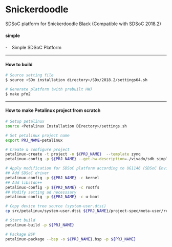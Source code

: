 # Snickerdoodle

SDSoC platform for Snickerdoodle Black (Compatible with SDSoC 2018.2)

#### simple
  -　Simple SDSoC Platform


***
#### How to build
```bash
# Source setting file
$ source <SDx installation directory>/SDx/2018.2/settings64.sh

# Generate platform (with prebuilt HW)
$ make pfm2
```


***
#### How to make Petalinux project from scratch

```bash
# Setup petalinux
source <Petalinux Installation DIrectory>/settings.sh 

# Set petalinux project name
export PRJ_NAME=petalinux

# Create & configure project
petalinux-create -t project -n ${PRJ_NAME}  --template zynq
petalinux-config -p ${PRJ_NAME} --get-hw-description=./vivado/sdb_simple.sdk

# Apply modification for SDSoC platform according to UG1146 (SDSoC Environment Platform Development Guide)
## Add SDSoC driver
petalinux-config -p ${PRJ_NAME} -c kernel
## Add libstdc++
petalinux-config -p ${PRJ_NAME} -c rootfs
## Modify setting ad necesssary
petalinux-config -p ${PRJ_NAME} -c u-boot

# Copy device tree source (system-user.dtsi)
cp src/petalinux/system-user.dtsi ${PRJ_NAME}/project-spec/meta-user/recipes-bsp/device-tree/files/system-user.dtsi

# Start build
petalinux-build -p ${PRJ_NAME}

# Package BSP
petalinux-package --bsp -o ${PRJ_NAME}.bsp -p ${PRJ_NAME}
```

